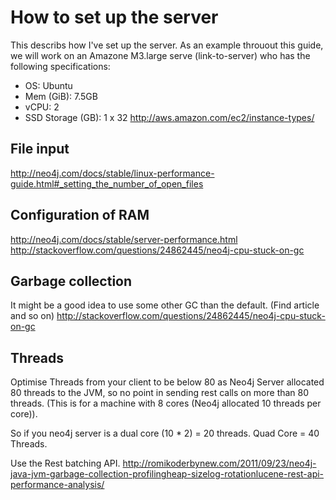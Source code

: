 How to set up the server
======

This describs how I've set up the server. As an example throuout this guide, we will work on an Amazone M3.large serve
(link-to-server) who has the following specifications:
- OS: Ubuntu
- Mem (GiB): 7.5GB
- vCPU: 2
- SSD Storage (GB): 1 x 32
http://aws.amazon.com/ec2/instance-types/

File input
----------

http://neo4j.com/docs/stable/linux-performance-guide.html#_setting_the_number_of_open_files

Configuration of RAM
--------------------

http://neo4j.com/docs/stable/server-performance.html
http://stackoverflow.com/questions/24862445/neo4j-cpu-stuck-on-gc

Garbage collection
------------------

It might be a good idea to use some other GC than the default. (Find article and so on)
http://stackoverflow.com/questions/24862445/neo4j-cpu-stuck-on-gc

Threads
-------
Optimise Threads from your client to be below 80 as Neo4j Server allocated 80 threads to the JVM, so no point in sending rest calls on more than 80 threads. (This is for a machine with 8 cores (Neo4j allocated 10 threads per core)).

So if you neo4j server is a dual core (10 * 2) = 20 threads. Quad Core = 40 Threads.

Use the Rest batching API.
http://romikoderbynew.com/2011/09/23/neo4j-java-jvm-garbage-collection-profilingheap-sizelog-rotationlucene-rest-api-performance-analysis/

